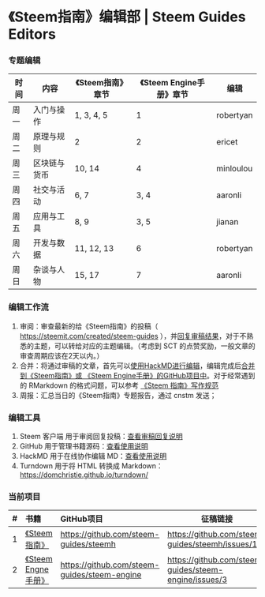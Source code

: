 # 《Steem指南》编辑部 | Steem Guides Editors

### 专题编辑

时间 | 内容 | 《Steem指南》章节 | 《Steem Engine手册》章节 | 编辑
-- | -- | -- | -- | --
周一 | 入门与操作 | 1, 3, 4, 5 | 1 | robertyan
周二 | 原理与规则 | 2 | 2 | ericet
周三 | 区块链与货币 | 10, 14 | 4 | minloulou
周四 | 社交与活动 | 6, 7 | 3, 4 | aaronli
周五 | 应用与工具 | 8, 9 | 3, 5 | jianan
周六 | 开发与数据 | 11, 12, 13 | 6 | robertyan
周日 | 杂谈与人物 | 15, 17 | 7 | aaronli

### 编辑工作流

1. 审阅：审查最新的给《Steem指南》的投稿（ https://steemit.com/created/steem-guides ），并[回复审稿结果](https://github.com/steem-guides/editor/blob/master/doc/review.md)，对于不熟悉的主题，可以转给对应的主题编辑。（考虑到 SCT 的点赞奖励，一般文章的审查周期应该在2天以内。）
2. 合并：将通过审稿的文章，首先可以[使用HackMD进行编辑](https://github.com/steem-guides/editor/blob/master/doc/hackmd.md)，编辑完成后[合并到《Steem指南》或 《Steem Engine手册》的GitHub项目中](https://github.com/steem-guides/editor/blob/master/doc/github.md)。对于经常遇到的 RMarkdown 的格式问题，可以参考 [《Steem 指南》写作规范](https://github.com/pzhaonet/steem-guides/blob/master/shared/outline.md)
3. 周报：汇总当日的《Steem指南》专题报告，通过 cnstm 发送；


### 编辑工具

1. Steem 客户端 用于审阅回复投稿：[查看审稿回复说明](https://github.com/steem-guides/editor/blob/master/doc/review.md)
1. GitHub 用于管理书籍源码：[查看使用说明](https://github.com/steem-guides/editor/blob/master/doc/github.md)
1. HackMD 用于在线协作编辑 MD：[查看使用说明](https://github.com/steem-guides/editor/blob/master/doc/hackmd.md)
1. Turndown 用于将 HTML 转换成 Markdown：https://domchristie.github.io/turndown/

### 当前项目

\# | 书籍 | GitHub项目 | 征稿链接
-- | :-- | :-- | --
1 | [《Steem指南》](http://steem-guides.github.io/steemh/) | https://github.com/steem-guides/steemh | https://github.com/steem-guides/steemh/issues/12
2 | [《Steem Engne手册》](https://steem-guides.github.io/steem-engine/) | https://github.com/steem-guides/steem-engine | https://github.com/steem-guides/steem-engine/issues/3

